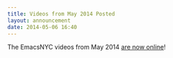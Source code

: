 ```yaml
---
title: Videos from May 2014 Posted
layout: announcement
date: 2014-05-06 16:40
---
```


The EmacsNYC videos from May 2014 [are now online](/videos.html#2014-05)!
